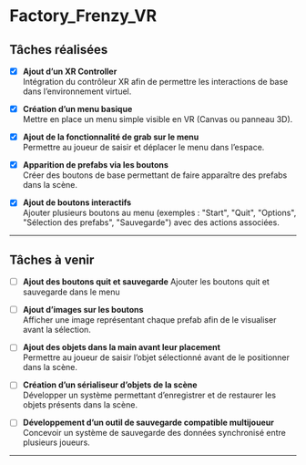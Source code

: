 # Factory_Frenzy_VR

## Tâches réalisées

- [x] **Ajout d’un XR Controller**  
  Intégration du contrôleur XR afin de permettre les interactions de base dans l’environnement virtuel.

- [x] **Création d’un menu basique**  
  Mettre en place un menu simple visible en VR (Canvas ou panneau 3D).

- [x] **Ajout de la fonctionnalité de grab sur le menu**  
  Permettre au joueur de saisir et déplacer le menu dans l’espace.
- [x] **Apparition de prefabs via les boutons**  
  Créer des boutons de base permettant de faire apparaître des prefabs dans la scène.
- [x] **Ajout de boutons interactifs**  
  Ajouter plusieurs boutons au menu (exemples : "Start", "Quit", "Options", "Sélection des prefabs", "Sauvegarde") avec des actions associées.

---

## Tâches à venir


-[ ] **Ajout des boutons quit et sauvegarde**
  Ajouter les boutons quit et sauvegarde dans le menu

- [ ] **Ajout d’images sur les boutons**  
  Afficher une image représentant chaque prefab afin de le visualiser avant la sélection.

- [ ] **Ajout des objets dans la main avant leur placement**  
  Permettre au joueur de saisir l’objet sélectionné avant de le positionner dans la scène.

- [ ] **Création d’un sérialiseur d’objets de la scène**  
  Développer un système permettant d’enregistrer et de restaurer les objets présents dans la scène.

- [ ] **Développement d’un outil de sauvegarde compatible multijoueur**  
  Concevoir un système de sauvegarde des données synchronisé entre plusieurs joueurs.

---
